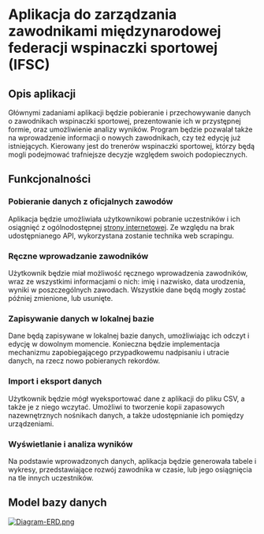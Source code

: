 # Aplikacja do zarządzania zawodnikami międzynarodowej federacji wspinaczki sportowej (IFSC)
## Opis aplikacji
Głównymi zadaniami aplikacji będzie pobieranie i przechowywanie danych o zawodnikach wspinaczki sportowej, prezentowanie ich w przystępnej formie,
oraz umożliwienie analizy wyników. Program będzie pozwalał także na wprowadzenie informacji o nowych zawodnikach, czy też edycję już istniejących.
Kierowany jest do trenerów wspinaczki sportowej, którzy będą mogli podejmować trafniejsze decyzje względem swoich podopiecznych.

## Funkcjonalności

### Pobieranie danych z oficjalnych zawodów
Aplikacja będzie umożliwiała użytkownikowi pobranie uczestników i ich osiągnięć z ogólnodostępnej [strony internetowej](www.ifsc-climbing.org).
Ze względu na brak udostępnianego API, wykorzystana zostanie technika web scrapingu.

### Ręczne wprowadzanie zawodników
Użytkownik będzie miał możliwość ręcznego wprowadzenia zawodników, wraz ze wszystkimi informacjami o nich: imię i nazwisko, data urodzenia,
wyniki w poszczególnych zawodach. Wszystkie dane będą mogły zostać później zmienione, lub usunięte.

### Zapisywanie danych w lokalnej bazie
Dane będą zapisywane w lokalnej bazie danych, umożliwiając ich odczyt i edycję w dowolnym momencie. Konieczna będzie implementacja mechanizmu zapobiegającego
przypadkowemu nadpisaniu i utracie danych, na rzecz nowo pobieranych rekordów.

### Import i eksport danych
Użytkownik będzie mógł wyeksportować dane z aplikacji do pliku CSV, a także je z niego wczytać. Umożliwi to tworzenie kopii zapasowych nazewnętrznych nośnikach danych,
a także udostępnianie ich pomiędzy urządzeniami.

### Wyświetlanie i analiza wyników
Na podstawie wprowadzonych danych, aplikacja będzie generowała tabele i wykresy, przedstawiające rozwój zawodnika w czasie, lub jego osiągnięcia na tle innych uczestników.

## Model bazy danych
[![Diagram-ERD.png](https://i.postimg.cc/RFYt3xwG/Diagram-ERD.png)](https://postimg.cc/XGwqhhHy)
